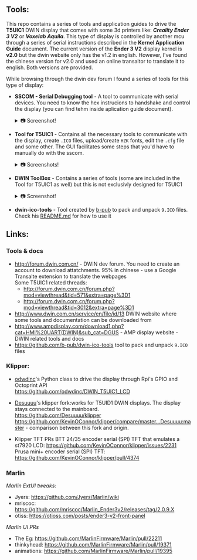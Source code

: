 ## Tools:
This repo contains a series of tools and application guides to drive the **T5UIC1** DWIN display that comes with some 3d  printers like: _**Creality Ender 3 V2**_ or _**Voxelab Aquila**_. This type of display is controlled by another mcu through a series of serial instructions described in the **Kernel Application Guide** document. The current version of the **Ender 3 V2** display kernel is **v2.0** but the dwin website only has the v1.2 in english. However, I've found the chinese version for v2.0 and used an online transaltor to translate it to english. Both versions are provided.

While browsing through the dwin dev forum I found a series of tools for this type of display:  

* **SSCOM - Serial Debugging tool** - A tool to communicate with serial devices. You need to know the hex instrucions to handshake and control the display (you can find tehm inside aplication guide document).
	<details>
	  <summary>📷 Screenshot!</summary>

	![alt text](https://github.com/ihrapsa/T5UIC1_DWIN_toolset/blob/main/img/sscom.png)

	</details> 

* **Tool for T5UIC1** - Contains all the necessary tools to communicate with the display, create `.ICO` files, upload/create `HZK` fonts, edit the `.cfg` file and some other. The GUI facilitates some steps that you'd have to manually do with the sscom. 
 
	<details>
	  <summary>📷 Screenshots!</summary>
	
	Device Config:  	
	![alt text](https://github.com/ihrapsa/T5UIC1_DWIN_toolset/blob/main/img/Tool_For_T5UIC1.png)

	ICO Tool:
	![alt text](https://github.com/ihrapsa/T5UIC1_DWIN_toolset/blob/main/img/T5UIC1_ico.png)

	Command Control:
	![alt text](https://github.com/ihrapsa/T5UIC1_DWIN_toolset/blob/main/img/T5UIC1_commmand_control.png)

	</details>

* **DWIN ToolBox** - Contains a series of tools (some are included in the Tool for T5UIC1 as well) but this is not exclusivly designed for T5UIC1  
	<details>
	  <summary>📷 Screenshot!</summary>

	![alt text](https://github.com/ihrapsa/T5UIC1_DWIN_toolset/blob/main/img/DWIN_tool_box.png)

	</details>

* **dwin-ico-tools** - Tool created by [b-pub](https://github.com/b-pub/dwin-ico-tools) to pack and unpack `9.ICO` files. Check his [README.md](https://github.com/b-pub/dwin-ico-tools/blob/main/README.md) for how to use it	

## Links:  

### **Tools & docs**
- http://forum.dwin.com.cn/ - DWIN dev forum. You need to create an account to download attatchments. 95% in chinese - use a Google Transalte extension to translate the webpages  
	Some T5UIC1 related threads:  
	- http://forum.dwin.com.cn/forum.php?mod=viewthread&tid=571&extra=page%3D1  
	- http://forum.dwin.com.cn/forum.php?mod=viewthread&tid=3012&extra=page%3D1  
- http://www.dwin.com.cn/service/en/file/id/13 DWIN website where some tools and documentation can be downloaded from
- http://www.ampdisplay.com/download1.php?cat=HMI%20UART(DWIN)&sub_cat=DGUS - AMP display website - DWIN related tools and docs
- https://github.com/b-pub/dwin-ico-tools tool to pack and unpack `9.ICO` files	

### **Klipper:** 

- [odwdinc](https://github.com/odwdinc/DWIN_T5UIC1_LCD)'s Python class to drive the display through Rpi's GPIO and Octoprint API  
 https://github.com/odwdinc/DWIN_T5UIC1_LCD  

- [Desuuuu](https://github.com/Desuuuu/klipper)'s klipper fork:works for T5UID1 DWIN displays. The display stays connected to the mainboard.  
https://github.com/Desuuuu/klipper  
https://github.com/KevinOConnor/klipper/compare/master...Desuuuu:master - comparison between this fork and origin.  
	
- Klipper TFT PRs
BTT 24/35 encoder serial (SPI) TFT that emulates a st7920 LCD:  https://github.com/KevinOConnor/klipper/issues/2231 
Prusa mini+ encoder serial (SPI) TFT: https://github.com/KevinOConnor/klipper/pull/4374

### **Marlin**

_Marlin ExtUI tweaks:_

- Jyers: https://github.com/Jyers/Marlin/wiki
- mriscoc: https://github.com/mriscoc/Marlin_Ender3v2/releases/tag/2.0.9.X
- otiss: https://otioss.com/posts/ender3-v2-front-panel  

_Marlin UI PRs_
- The Eg: https://github.com/MarlinFirmware/Marlin/pull/22211
- thinkyhead: https://github.com/MarlinFirmware/Marlin/pull/19371
- animations: https://github.com/MarlinFirmware/Marlin/pull/19395
	
	
